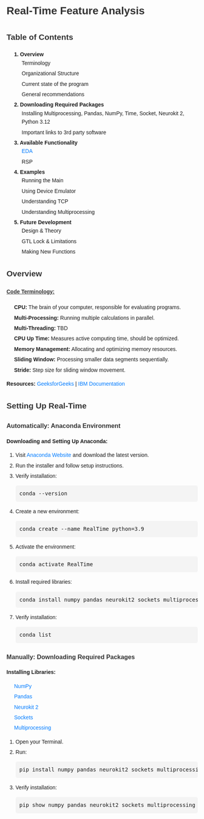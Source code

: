 <!DOCTYPE html>
<html lang="en">
<head>
    <meta charset="UTF-8">
    <meta name="viewport" content="width=device-width, initial-scale=1.0">
    <title> Real-Time Feature Analysis</title>
        <style>
            body { font-family: Arial, sans-serif; line-height: 1.6; margin: 20px; }
            h1, h2, h3, h4, h5 { color: #333; }
            ul { list-style-type: none; padding-left: 20px; }
            li { margin-bottom: 5px; }
            blockquote { background: #f9f9f9; border-left: 10px solid #ccc; padding: 10px; margin: 10px 0; }
            pre { background: #f4f4f4; padding: 10px; border-radius: 5px; font-family: monospace; }
            a { color: #007BFF; text-decoration: none; }
            u { text-decoration: underline; }
        </style>
</head>
<body>
    <h1>Real-Time Feature Analysis</h1>
    <h2>Table of Contents</h2>
    <ul>
        <li><strong>1. Overview</strong>
            <ul>
                <li>Terminology</li>
                <li>Organizational Structure</li>
                <li>Current state of the program</li>
                <li>General recommendations</li>
            </ul>
        </li>
        <li><strong>2. Downloading Required Packages</strong>
            <ul>
                <li>Installing Multiprocessing, Pandas, NumPy, Time, Socket, Neurokit 2, Python 3.12</li>
                <li>Important links to 3rd party software</li>
            </ul>
        </li>
        <li><strong>3. Available Functionality</strong>
            <ul>
                <li><a href="#EDA">EDA</a></li>
                <li>RSP</li>
            </ul>
        </li>
        <li><strong>4. Examples</strong>
            <ul>
                <li>Running the Main</li>
                <li>Using Device Emulator</li>
                <li>Understanding TCP</li>
                <li>Understanding Multiprocessing</li>
            </ul>
        </li>
        <li><strong>5. Future Development</strong>
            <ul>
                <li>Design & Theory</li>
                <li>GTL Lock & Limitations</li>
                <li>Making New Functions</li>
            </ul>
        </li>
    </ul>
    <h2>Overview</h2>
    <h4><u>Code Terminology:</u></h4>
    <ul>
        <li><strong>CPU:</strong> The brain of your computer, responsible for evaluating programs.</li>
        <li><strong>Multi-Processing:</strong> Running multiple calculations in parallel.</li>
        <li><strong>Multi-Threading:</strong> TBD</li>
        <li><strong>CPU Up Time:</strong> Measures active computing time, should be optimized.</li>
        <li><strong>Memory Management:</strong> Allocating and optimizing memory resources.</li>
        <li><strong>Sliding Window:</strong> Processing smaller data segments sequentially.</li>
        <li><strong>Stride:</strong> Step size for sliding window movement.</li>
    </ul>
    <p><strong>Resources:</strong> 
        <a href="https://www.geeksforgeeks.org/">GeeksforGeeks</a> | 
        <a href="https://www.ibm.com/docs/en">IBM Documentation</a>
    </p>
    <h2>Setting Up Real-Time</h2>
    <h3>Automatically: Anaconda Environment</h3>
    <p><strong>Downloading and Setting Up Anaconda:</strong></p>
    <ol>
        <li>Visit <a href="https://www.anaconda.com/">Anaconda Website</a> and download the latest version.</li>
        <li>Run the installer and follow setup instructions.</li>
        <li>Verify installation:
            <pre>conda --version</pre>
        </li>
        <li>Create a new environment:
            <pre>conda create --name RealTime python=3.9</pre>
        </li>
        <li>Activate the environment:
            <pre>conda activate RealTime</pre>
        </li>
        <li>Install required libraries:
            <pre>conda install numpy pandas neurokit2 sockets multiprocessing</pre>
        </li>
        <li>Verify installation:
            <pre>conda list</pre>
        </li>
    </ol>
    <h3>Manually: Downloading Required Packages</h3>
    <p><strong>Installing Libraries:</strong></p>
    <ul>
        <li><a href="https://numpy.org/">NumPy</a></li>
        <li><a href="https://pandas.pydata.org/">Pandas</a></li>
        <li><a href="https://neuropsychology.github.io/NeuroKit/">Neurokit 2</a></li>
        <li><a href="https://docs.python.org/3/library/socket.html">Sockets</a></li>
        <li><a href="https://docs.python.org/3/library/multiprocessing.html">Multiprocessing</a></li>
    </ul>
    <ol>
        <li>Open your Terminal.</li>
        <li>Run:
            <pre>pip install numpy pandas neurokit2 sockets multiprocessing</pre>
        </li>
        <li>Verify installation:
            <pre>pip show numpy pandas neurokit2 sockets multiprocessing</pre>
        </li>
    </ol>

</body>
</html>

